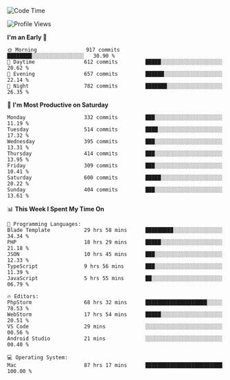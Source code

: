 <!--START_SECTION:waka-->
![Code Time](http://img.shields.io/badge/Code%20Time-2%2C080%20hrs%202%20mins-blue)

![Profile Views](http://img.shields.io/badge/Profile%20Views-0-blue)

**I'm an Early 🐤** 

```text
🌞 Morning                917 commits         ████████░░░░░░░░░░░░░░░░░   30.90 % 
🌆 Daytime                612 commits         █████░░░░░░░░░░░░░░░░░░░░   20.62 % 
🌃 Evening                657 commits         ██████░░░░░░░░░░░░░░░░░░░   22.14 % 
🌙 Night                  782 commits         ███████░░░░░░░░░░░░░░░░░░   26.35 % 
```
📅 **I'm Most Productive on Saturday** 

```text
Monday                   332 commits         ███░░░░░░░░░░░░░░░░░░░░░░   11.19 % 
Tuesday                  514 commits         ████░░░░░░░░░░░░░░░░░░░░░   17.32 % 
Wednesday                395 commits         ███░░░░░░░░░░░░░░░░░░░░░░   13.31 % 
Thursday                 414 commits         ███░░░░░░░░░░░░░░░░░░░░░░   13.95 % 
Friday                   309 commits         ███░░░░░░░░░░░░░░░░░░░░░░   10.41 % 
Saturday                 600 commits         █████░░░░░░░░░░░░░░░░░░░░   20.22 % 
Sunday                   404 commits         ███░░░░░░░░░░░░░░░░░░░░░░   13.61 % 
```


📊 **This Week I Spent My Time On** 

```text
💬 Programming Languages: 
Blade Template           29 hrs 58 mins      █████████░░░░░░░░░░░░░░░░   34.34 % 
PHP                      18 hrs 29 mins      █████░░░░░░░░░░░░░░░░░░░░   21.18 % 
JSON                     10 hrs 45 mins      ███░░░░░░░░░░░░░░░░░░░░░░   12.33 % 
TypeScript               9 hrs 56 mins       ███░░░░░░░░░░░░░░░░░░░░░░   11.39 % 
JavaScript               5 hrs 55 mins       ██░░░░░░░░░░░░░░░░░░░░░░░   06.79 % 

🔥 Editors: 
PhpStorm                 68 hrs 32 mins      ████████████████████░░░░░   78.53 % 
WebStorm                 17 hrs 54 mins      █████░░░░░░░░░░░░░░░░░░░░   20.51 % 
VS Code                  29 mins             ░░░░░░░░░░░░░░░░░░░░░░░░░   00.56 % 
Android Studio           21 mins             ░░░░░░░░░░░░░░░░░░░░░░░░░   00.40 % 

💻 Operating System: 
Mac                      87 hrs 17 mins      █████████████████████████   100.00 % 
```


<!--END_SECTION:waka-->

